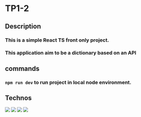 # TP1-2

## Description

### This is a simple React TS front only project.

### This application aim to be a dictionary based on an API

## commands

### `npm run dev` to run project in local node environment.

## Technos

<img src="https://img.shields.io/badge/TypeScript-%23007ACC.svg?style=flat&logo=typescript&logoColor=white" />
<img src="https://img.shields.io/badge/React-%2320232a.svg?style=flat&logo=react&logoColor=61DAFB" />
<img src="https://img.shields.io/badge/Node.js-339933.svg?style=flat&logo=node.js&logoColor=white" />
<img src="https://img.shields.io/badge/Tailwind%20CSS-%2338B2E6.svg?style=flat&logo=tailwind-css&logoColor=white" />
